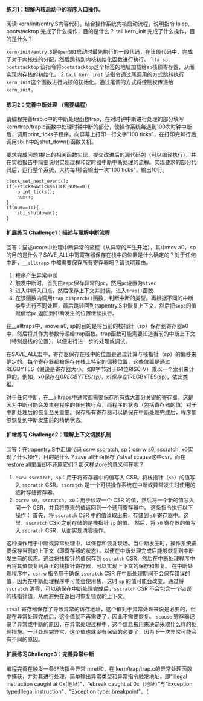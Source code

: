 #### 练习1：理解内核启动中的程序入口操作。
阅读 kern/init/entry.S内容代码，结合操作系统内核启动流程，说明指令 la sp, bootstacktop 完成了什么操作，目的是什么？ tail kern_init 完成了什么操作，目的是什么？

`kern/init/entry.S`是`OpenSBI`启动时最先执行的一段代码，在该段代码中，完成了对于内核栈的分配，然后跳转到内核初始化函数进行执行。
1.`la sp, bootstacktop`
该指令将`bootstacktop`这个标签的地址加载给`sp`栈顶寄存器，从而实现内存栈的初始化。
2.`tail kern_init`
该指令通过尾调用的方式跳转执行`kern_init`这个函数进行内核的初始化。通过尾调的方式将控制权传递给`kern_init`。


#### 练习2：完善中断处理 （需要编程）

请编程完善trap.c中的中断处理函数trap，在对时钟中断进行处理的部分填写kern/trap/trap.c函数中处理时钟中断的部分，使操作系统每遇到100次时钟中断后，调用print_ticks子程序，向屏幕上打印一行文字”100 ticks”，在打印完10行后调用sbi.h中的shut_down()函数关机。

要求完成问题1提出的相关函数实现，提交改进后的源代码包（可以编译执行），并在实验报告中简要说明实现过程和定时器中断中断处理的流程。实现要求的部分代码后，运行整个系统，大约每1秒会输出一次”100 ticks”，输出10行。

```
clock_set_next_event();
if(++ticks&&ticks%TICK_NUM==0){
    print_ticks();
    num++;
}
if(num==10){
    sbi_shutdown();
}            
```



#### 扩展练习 Challenge1：描述与理解中断流程

回答：描述ucore中处理中断异常的流程（从异常的产生开始），其中mov a0，sp的目的是什么？SAVE_ALL中寄寄存器保存在栈中的位置是什么确定的？对于任何中断，`__alltraps` 中都需要保存所有寄存器吗？请说明理由。


1. 程序产生异常中断
2. 触发中断时，首先由`sepc`保存异常的`pc`，然后`pc`设置为`stvec`
3. 进入中断入口点，然后保存上下文并封装，进入`trap()`函数
4. 在该函数内调用`trap_dispatch()`函数，判断中断的类型。再根据不同的中断类型进行不同处理，最后跳转回到trapentry.S中恢复上下文，然后把`sepc`的值赋值给`pc`,返回到中断发生的位置继续执行。

在__alltraps中，move a0, sp的目的是将当前的栈指针（sp）保存到寄存器a0中，然后将其作为参数传递给trap函数。trap函数可能需要知道当前的中断上下文（特别是栈的位置），以便进行进一步的处理或调试。

在SAVE_ALL宏中，寄存器保存在栈中的位置是通过计算与栈指针（sp）的偏移来确定的。每个寄存器都被保存在栈上特定的偏移位置，这些位置是通过REGBYTES（假设是寄存器大小，如8字节对于64位RISC-V）乘以一个索引来计算的。例如，x0保存在0*REGBYTES(sp)，x1保存在1*REGBYTES(sp)，依此类推。

对于任何中断，在__alltraps中通常都需要保存所有或大部分关键的寄存器。这是因为中断可能会发生在程序的任何执行点，而程序的状态（包括寄存器的值）对于中断处理后的恢复至关重要。保存所有寄存器可以确保在中断处理完成后，程序能够恢复到中断发生前的精确状态。


#### 扩增练习 Challenge2：理解上下文切换机制
回答：在trapentry.S中汇编代码 csrw sscratch, sp；csrrw s0, sscratch, x0实现了什么操作，目的是什么？save all里面保存了stval scause这些csr，而在restore all里面却不还原它们？那这样store的意义何在呢？


1. `csrw sscratch, sp`：用于将寄存器中的值写入 CSR。将栈指针（`sp`）的值写入 `sscratch` CSR。`sscratch` 是一个可供操作系统在中断或异常发生时使用的临时存储寄存器。
2. `csrrw s0, sscratch, x0`：用于读取一个 CSR 的值，然后将一个新的值写入同一个 CSR，并且将原来的值返回到一个通用寄存器中。 这条指令执行以下操作：
   首先，将 `sscratch` CSR 中的值读取出来，存储到 `s0` 寄存器中。这里，`sscratch` CSR 之前存储的是栈指针 `sp` 的值。
   然后，将 `x0` 寄存器的值写入 `sscratch` CSR，从而实现清零操作。

这种操作用于中断或异常处理中，以保存和恢复现场。当中断发生时，操作系统需要保存当前的上下文（即寄存器的状态），以便在中断处理完成后能够恢复到中断发生前的状态。通过将栈指针的值保存到 `sscratch` CSR，然后在中断处理程序中再将其值恢复到真正的栈指针寄存器，可以实现上下文的保存和恢复。
在中断处理程序中，`csrrw` 指令用于确保 `sscratch` CSR 在中断处理期间不会保存错误的值，因为在中断处理程序中可能会使用栈，这时 `sp` 的值可能会改变。通过将 `sscratch` 清零，可以确保在中断处理完成后，`sscratch` CSR 不会包含一个错误的栈指针值，从而避免在返回时恢复错误的上下文。


 `stval` 寄存器保存了导致异常的访存地址，这个值对于异常处理来说是必要的，但是在异常处理完成后，这个值就不再需要了，因此不需要恢复。
 `scause` 寄存器记录了异常或中断的原因，在异常处理过程中，这个信息被用来决定采取什么样的处理措施。一旦处理完异常，这个值也就没有保留的必要了，因为下一次异常可能会有不同的原因。


#### 扩展练习Challenge3：完善异常中断

编程完善在触发一条非法指令异常 mret和，在 kern/trap/trap.c的异常处理函数中捕获，并对其进行处理，简单输出异常类型和异常指令触发地址，即“Illegal instruction caught at 0x(地址)”，“ebreak caught at 0x（地址）”与“Exception type:Illegal instruction"，“Exception type: breakpoint”。（
